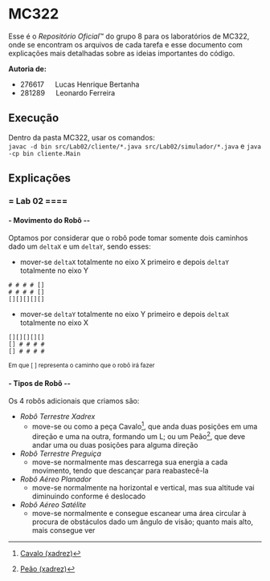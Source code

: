 # **MC322**

Esse é o *Repositório Oficial*™ do grupo 8 para os laboratórios de MC322, onde se encontram os arquivos de cada tarefa e esse documento com explicações mais detalhadas sobre as ideias importantes do código.<br/>

**Autoria de:**
- 276617 &emsp; Lucas Henrique Bertanha     
- 281289 &emsp; Leonardo Ferreira

## **Execução**
Dentro da pasta MC322, usar os comandos:<br/>
`javac -d bin src/Lab02/cliente/*.java src/Lab02/simulador/*.java` e `java -cp bin cliente.Main`

## **Explicações**
### **= Lab 02 ====**
#### **- Movimento do Robô --**<br/>
Optamos por considerar que o robô pode tomar somente dois caminhos dado um `deltaX` e um `deltaY`, sendo esses:
- mover-se `deltaX` totalmente no eixo X primeiro e depois `deltaY` totalmente no eixo Y
```
# # # # []
# # # # []
[][][][][]
```
- mover-se `deltaY` totalmente no eixo Y primeiro e depois `deltaX` totalmente no eixo X
```
[][][][][]
[] # # # #
[] # # # #
```
<sup>Em que [ ] representa o caminho que o robô irá fazer</sup>

#### **- Tipos de Robô --**<br/>
Os 4 robôs adicionais que criamos são:
- *Robô Terrestre Xadrex*
    - move-se ou como a peça Cavalo[^1], que anda duas posições em uma direção e uma na outra, formando um L; ou um Peão[^2], que deve andar uma ou duas posições para alguma direção
- *Robô Terrestre Preguiça*
    - move-se normalmente mas descarrega sua energia a cada movimento, tendo que descançar para reabastecê-la
- *Robô Aéreo Planador*
    - move-se normalmente na horizontal e vertical, mas sua altitude vai diminuindo conforme é deslocado
- *Robô Aéreo Satélite*
    - move-se normalmente e consegue escanear uma área circular à procura de obstáculos dado um ângulo de visão; quanto mais alto, mais consegue ver

[^1]: [Cavalo (xadrez)](<https://pt.wikipedia.org/wiki/Cavalo_(xadrez)>)
[^2]: [Peão (xadrez)](<https://pt.wikipedia.org/wiki/Pe%C3%A3o_(xadrez)>)
